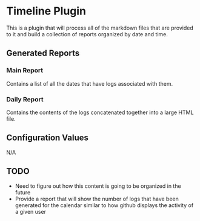 # Timeline Plugin

This is a plugin that will process all of the markdown files that are provided to it and build a 
collection of reports organized by date and time.  

## Generated Reports

### Main Report

Contains a list of all the dates that have logs associated with them.

### Daily Report 

Contains the contents of the logs concatenated together into a large HTML file.

## Configuration Values

N/A

## TODO

- Need to figure out how this content is going to be organized in the future
- Provide a report that will show the number of logs that have been generated for the calendar
  similar to how github displays the activity of a given user
